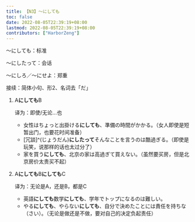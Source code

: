 ```yaml
---
title: 【N3】～にしても
toc: false
date: 2022-08-05T22:39:19+08:00
lastmod: 2022-08-05T22:39:19+08:00
contributors: ["HarborZeng"]
---
```


～にしても：标准

～にしたって：会话

～にしろ／～にせよ：郑重

接续：简体小句、形2、名词去「だ」

1. A**にしても**B

   译为：即使/无论...也

   - 女性はちょっと出掛ける**にしても**、準備の時間がかかる。（女人即使是短暂出门，也要花时间准备）
   - [冗談]^(じょうだん)**にしたって**そんなことを言うのは酷過ぎる。（即使是玩笑，说那样的话也太过分了）
   - 家を買う**にしても**、北京の家は高過ぎて買えない。（虽然要买房，但是北京房价太贵买不起）

2. A**にしても**B**にしても**C

   译为：无论是A，还是B，都是C

   - 英語**にしても**数学**にしても**、学年でトップになるのは難しい。
   - やる**にしても**、やらない**にしても**、自分で決めたことには責任を持ちな（さい）。（无论是做还是不做，要对自己的决定负起责任）

